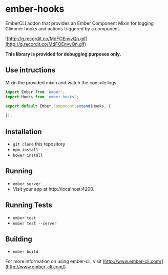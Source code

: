 # ember-hooks

EmberCLI addon that provides an Ember Component Mixin for logging Glimmer hooks and actions triggered by a component.

![http://g.recordit.co/MdFOEnvvQn.gif](http://g.recordit.co/MdFOEnvvQn.gif)

**This library is provided for debugging purposes only.**

## Use intructions

Mixin the provided mixin and watch the console logs.

```js
import Ember from 'ember';
import Hooks from 'ember-hooks';

export default Ember.Component.extend(Hooks, {
  
});
```

## Installation

* `git clone` this repository
* `npm install`
* `bower install`

## Running

* `ember server`
* Visit your app at http://localhost:4200.

## Running Tests

* `ember test`
* `ember test --server`

## Building

* `ember build`

For more information on using ember-cli, visit [http://www.ember-cli.com/](http://www.ember-cli.com/).
